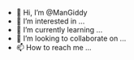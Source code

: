 - 👋 Hi, I’m @ManGiddy
- 👀 I’m interested in ...
- 🌱 I’m currently learning ...
- 💞️ I’m looking to collaborate on ...
- 📫 How to reach me ...

<!---
ManGiddy/ManGiddy is a ✨ special ✨ repository because its `README.md` (this file) appears on your GitHub profile.
You can click the Preview link to take a look at your changes.
---
